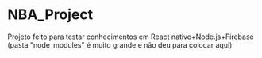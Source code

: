 # NBA_Project
 Projeto feito para testar conhecimentos em React native+Node.js+Firebase (pasta "node_modules" é muito grande e não deu para colocar aqui) 
